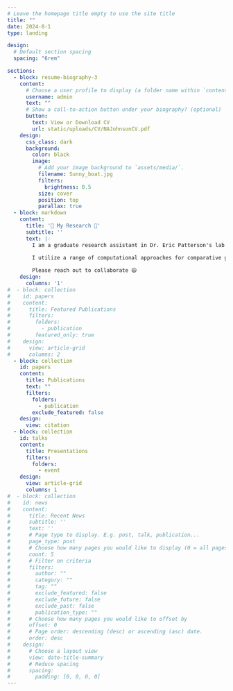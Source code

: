 ```yaml
---
# Leave the homepage title empty to use the site title
title: ""
date: 2024-8-1
type: landing

design:
  # Default section spacing
  spacing: "6rem"

sections:
  - block: resume-biography-3
    content:
      # Choose a user profile to display (a folder name within `content/authors/`)
      username: admin
      text: ""
      # Show a call-to-action button under your biography? (optional)
      button:
        text: View or Download CV
        url: static/uploads/CV/NAJohnsonCV.pdf
    design:
      css_class: dark
      background:
        color: black
        image:
          # Add your image background to `assets/media/`.
          filename: Sunny_boat.jpg
          filters:
            brightness: 0.5
          size: cover
          position: top
          parallax: true
  - block: markdown
    content:
      title: '🌿 My Research 🧬'
      subtitle: ''
      text: |-
        I am a graduate research assistant in Dr. Eric Patterson's lab at Michigan State University.

        I utilize a range of computational approaches for comparative genomics of weeds to see what makes them weedy.
        
        Please reach out to collaborate 😃
    design:
      columns: '1'
#  - block: collection
#    id: papers
#    content:
#      title: Featured Publications
#      filters:
#        folders:
#          - publication
#        featured_only: true
#    design:
#      view: article-grid
#      columns: 2
  - block: collection
    id: papers
    content:
      title: Publications
      text: ""
      filters:
        folders:
          - publication
        exclude_featured: false
    design:
      view: citation
  - block: collection
    id: talks
    content:
      title: Presentations
      filters:
        folders:
          - event
    design:
      view: article-grid
      columns: 1
#  - block: collection
#    id: news
#    content:
#      title: Recent News
#      subtitle: ''
#      text: ''
#      # Page type to display. E.g. post, talk, publication...
#      page_type: post
#      # Choose how many pages you would like to display (0 = all pages)
#      count: 5
#      # Filter on criteria
#      filters:
#        author: ""
#        category: ""
#        tag: ""
#        exclude_featured: false
#        exclude_future: false
#        exclude_past: false
#        publication_type: ""
#      # Choose how many pages you would like to offset by
#      offset: 0
#      # Page order: descending (desc) or ascending (asc) date.
#      order: desc
#    design:
#      # Choose a layout view
#      view: date-title-summary
#      # Reduce spacing
#      spacing:
#        padding: [0, 0, 0, 0]
---
```

